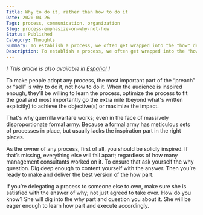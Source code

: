 ```yaml
---
Title: Why to do it, rather than how to do it
Date: 2020-04-26
Tags: process, communication, organization
Slug: process-emphasize-on-why-not-how
Status: Published
Category: Thoughts
Summary: To establish a process, we often get wrapped into the "how" details much earlier than it should be. That, in turn, ruins the goal of the process itself.
Description: To establish a process, we often get wrapped into the "how" details much earlier than it should be. That, in turn, ruins the goal of the process itself.
---
```

*[ This article is also available in [Español](https://blog.kmonsoor.com/Porqu%C3%A9-hacerlo-en-vez-de-c%C3%B3mo-hacerlo/) ]*

To make people adopt any process, the most important part of the “preach” or “sell” is why to do it, not how to do it.
When the audience is inspired enough, they'll be willing to learn the process, optimize the process to fit the goal and most importantly go the extra mile (beyond what's written explicitly) to achieve the objective(s) or maximize the impact.

That's why guerrilla warfare works; even in the face of massively disproportionate formal army. Because a formal army has meticulous sets of processes in place, but usually lacks the inspiration part in the right places.

As the owner of any process, first of all, you should be solidly inspired. If that’s missing, everything else will fall apart; regardless of how many management consultants worked on it. To ensure that ask yourself the why question. Dig deep enough to content yourself with the answer. Then you’re ready to make and deliver the best version of the how part.

If you’re delegating a process to someone else to own, make sure she is satisfied with the answer of why; not just agreed to take over. How do you know? She will dig into the why part and question you about it. She will be eager enough to learn how part and execute accordingly.
